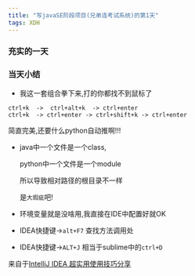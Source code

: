 ```yaml
---  
title: "写javaSE阶段项目(兄弟连考试系统)的第1天"  
tags: XDH    
---  
```


### 充实的一天

### 当天小结

- 我这一套组合拳下来,打的你都找不到鼠标了
```
ctrl+k  ->  ctrl+alt+k  -> ctrl+enter
ctrl+k  -> ctrl+enter -> ctrl+shift+k -> ctrl+enter  
```
简直完美,还要什么python自动推啊!!!

-   java中一个文件是一个class,

    python中一个文件是一个module

    所以导致相对路径的根目录不一样

    是`大瑕疵`吧!

- 环境变量就是没啥用,我直接在IDE中配置好就OK

- IDEA快捷键->`alt+F7` 查找方法调用处

- IDEA快捷键->`ALT+J` 相当于sublime中的`ctrl+D`

来自于[IntelliJ IDEA 超实用使用技巧分享](https://blog.csdn.net/weixin_38405253/article/details/102583954?utm_source=app)